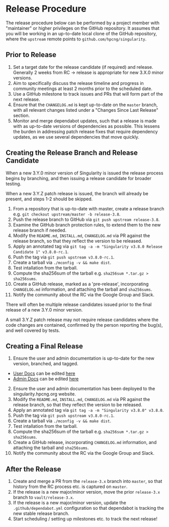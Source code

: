 # Release Procedure

The release procedure below can be performed by a project member with
"maintainer" or higher privileges on the GitHub repository. It assumes
that you will be working in an up-to-date local clone of the GitHub
repository, where the `upstream` remote points to
`github.com/hpcng/singularity`.

## Prior to Release

1. Set a target date for the release candidate (if required) and
   release. Generally 2 weeks from RC -> release is appropriate for
   new 3.X.0 minor versions.
2. Aim to specifically discuss the release timeline and progress in
   community meetings at least 2 months prior to the scheduled date.
3. Use a GitHub milestone to track issues and PRs that will form part
   of the next release.
4. Ensure that the `CHANGELOG.md` is kept up-to-date on the `master`
   branch, with all relevant changes listed under a "Changes Since
   Last Release" section.
5. Monitor and merge dependabot updates, such that a release is made
   with as up-to-date versions of dependencies as possible. This
   lessens the burden in addressing patch release fixes that require
   dependency updates, as we use several dependencies that move
   quickly.

## Creating the Release Branch and Release Candidate

When a new 3.Y.0 minor version of Singularity is issued the release
process begins by branching, and then issuing a release candidate for
broader testing.

When a new 3.Y.Z patch release is issued, the branch will already be
present, and steps 1-2 should be skipped.

1. From a repository that is up-to-date with master, create a release
   branch e.g. `git checkout upstream/master -b release-3.8`.
2. Push the release branch to GitHub via `git push upstream release-3.8`.
3. Examine the GitHub branch protection rules, to extend them to the
   new release branch if needed.
4. Modify the `README.md`, `INSTALL.md`, `CHANGELOG.md` via PR against
   the release branch, so that they reflect the version to be released.
5. Apply an annotated tag via `git tag -a -m "Singularity v3.8.0
   Release Candidate 1" v3.8.0-rc.1`.
6. Push the tag via `git push upstream v3.8.0-rc.1`.
7. Create a tarball via `./mconfig -v && make dist`.
8. Test intallation from the tarball.
9. Compute the sha256sum of the tarball e.g. `sha256sum *.tar.gz > sha256sums`.
10. Create a GitHub release, marked as a 'pre-release', incorporating
   `CHANGELOG.md` information, and attaching the tarball and
   `sha256sums`.
11. Notify the community about the RC via the Google Group and Slack.

There will often be multiple release candidates issued prior to the
final release of a new 3.Y.0 minor version.

A small 3.Y.Z patch release may not require release candidates where
the code changes are contained, confirmed by the person reporting the
bug(s), and well covered by tests.

## Creating a Final Release

1. Ensure the user and admin documentation is up-to-date for the new
   version, branched, and tagged.
  - [User Docs](https://singularity.hpcng.org/user-docs/master/) can be edited [here](https://github.com/hpcng/singularity-userdocs)
  - [Admin Docs](https://singularity.hpcng.org/admin-docs/master/) can be edited [here](https://github.com/hpcng/singularity-admindocs)
2. Ensure the user and admin documentation has been deployed to the
   singularity.hpcng.org website.
4. Modify the `README.md`, `INSTALL.md`, `CHANGELOG.md` via PR against
   the release branch, so that they reflect the version to be released.
5. Apply an annotated tag via `git tag -a -m "Singularity v3.8.0" v3.8.0`.
6. Push the tag via `git push upstream v3.8.0-rc.1`.
7. Create a tarball via `./mconfig -v && make dist`.
8. Test intallation from the tarball.
9. Compute the sha256sum of the tarball e.g. `sha256sum *.tar.gz > sha256sums`.
10. Create a GitHub release, incorporating `CHANGELOG.md` information,
   and attaching the tarball and `sha256sums`.
11. Notify the community about the RC via the Google Group and Slack.

## After the Release

1. Create and merge a PR from the `release-3.x` branch into `master`,
   so that history from the RC process etc. is captured on `master`.
2. If the release is a new major/minor version, move the prior
   `release-3.x` branch to `vault/release-3.x`.
3. If the release is a new major/minor version, update the
   `.github/dependabot.yml` configuration so that dependabot is tracking
   the new stable release branch.
4. Start scheduling / setting up milestones etc. to track the next release!
